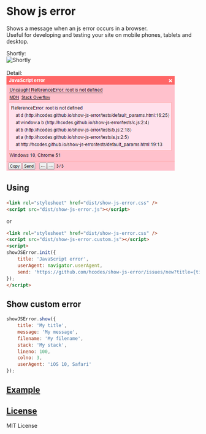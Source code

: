 Show js error
=============

Shows a message when an js error occurs in a browser.<br>
Useful for developing and testing your site on mobile phones, tablets and desktop.

Shortly:<br>![Shortly](https://raw.githubusercontent.com/hcodes/show-js-error/gh-pages/images/simple.png)<br><br>
Detail:<br>![Detail](https://raw.githubusercontent.com/hcodes/show-js-error/gh-pages/images/detailed.png)

## Using
```html
<link rel="stylesheet" href="dist/show-js-error.css" />
<script src="dist/show-js-error.js"></script>
```
or

```html
<link rel="stylesheet" href="dist/show-js-error.css" />
<script src="dist/show-js-error.custom.js"></script>
<script>
showJSError.init({
    title: 'JavaScript error',
    userAgent: navigator.userAgent,
    send: 'https://github.com/hcodes/show-js-error/issues/new?title={title}&body={body}'
});
</script>
```

## Show custom error
```js
showJSError.show({
    title: 'My title',
    message: 'My message',
    filename: 'My filename',
    stack: 'My stack',
    lineno: 100,
    colno: 3,
    userAgent: 'iOS 10, Safari'
});

```

## [Example](http://hcodes.github.io/show-js-error/tests/many.html)

## [License](./LICENSE.md)
MIT License
